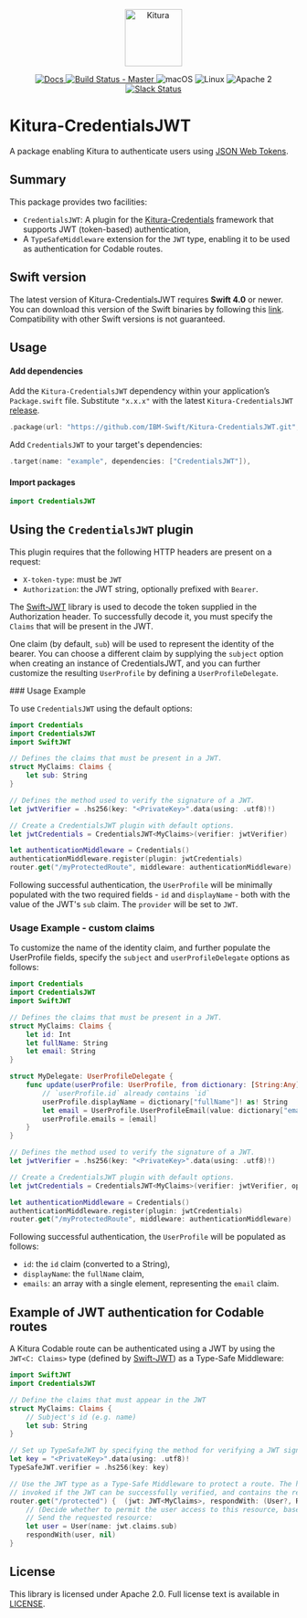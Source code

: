 <p align="center">
    <a href="http://kitura.io/">
        <img src="https://raw.githubusercontent.com/IBM-Swift/Kitura/master/Sources/Kitura/resources/kitura-bird.svg?sanitize=true" height="100" alt="Kitura">
    </a>
</p>


<p align="center">
    <a href="http://www.kitura.io/">
    <img src="https://img.shields.io/badge/docs-kitura.io-1FBCE4.svg" alt="Docs">
    </a>
    <a href="https://travis-ci.org/IBM-Swift/Kitura-CredentialsJWT">
    <img src="https://travis-ci.org/IBM-Swift/Kitura-CredentialsJWT.svg?branch=master" alt="Build Status - Master">
    </a>
    <img src="https://img.shields.io/badge/os-macOS-green.svg?style=flat" alt="macOS">
    <img src="https://img.shields.io/badge/os-linux-green.svg?style=flat" alt="Linux">
    <img src="https://img.shields.io/badge/license-Apache2-blue.svg?style=flat" alt="Apache 2">
    <a href="http://swift-at-ibm-slack.mybluemix.net/">
    <img src="http://swift-at-ibm-slack.mybluemix.net/badge.svg" alt="Slack Status">
    </a>
</p>

# Kitura-CredentialsJWT

A package enabling Kitura to authenticate users using [JSON Web Tokens](https://jwt.io/).

## Summary

This package provides two facilities:
- `CredentialsJWT`: A plugin for the [Kitura-Credentials](https://github.com/IBM-Swift/Kitura-Credentials) framework that supports JWT (token-based) authentication,
- A `TypeSafeMiddleware` extension for the `JWT` type, enabling it to be used as authentication for Codable routes.

## Swift version
The latest version of Kitura-CredentialsJWT requires **Swift 4.0** or newer. You can download this version of the Swift binaries by following this [link](https://swift.org/download/). Compatibility with other Swift versions is not guaranteed.

## Usage

#### Add dependencies

Add the `Kitura-CredentialsJWT` dependency within your application’s `Package.swift` file. Substitute `"x.x.x"` with the latest `Kitura-CredentialsJWT` [release](https://github.com/IBM-Swift/Kitura-CredentialsJWT/releases).

```swift
.package(url: "https://github.com/IBM-Swift/Kitura-CredentialsJWT.git", from: "x.x.x")
```

Add `CredentialsJWT` to your target's dependencies:

```swift
.target(name: "example", dependencies: ["CredentialsJWT"]),
```
#### Import packages

```swift
import CredentialsJWT
```

## Using the `CredentialsJWT` plugin

This plugin requires that the following HTTP headers are present on a request:
- `X-token-type`: must be `JWT`
- `Authorization`: the JWT string, optionally prefixed with `Bearer`.

The [Swift-JWT](https://github.com/IBM-Swift/Swift-JWT) library is used to decode the token supplied in the Authorization header. To successfully decode it, you must specify the `Claims` that will be present in the JWT.

One claim (by default, `sub`) will be used to represent the identity of the bearer.  You can choose a different claim by supplying the `subject` option when creating an instance of CredentialsJWT, and you can further customize the resulting `UserProfile` by defining a `UserProfileDelegate`.

### Usage Example

To use `CredentialsJWT` using the default options:
```swift
import Credentials
import CredentialsJWT
import SwiftJWT

// Defines the claims that must be present in a JWT.
struct MyClaims: Claims {
    let sub: String
}

// Defines the method used to verify the signature of a JWT.
let jwtVerifier = .hs256(key: "<PrivateKey>".data(using: .utf8)!)

// Create a CredentialsJWT plugin with default options.
let jwtCredentials = CredentialsJWT<MyClaims>(verifier: jwtVerifier)

let authenticationMiddleware = Credentials()
authenticationMiddleware.register(plugin: jwtCredentials)
router.get("/myProtectedRoute", middleware: authenticationMiddleware)
```

Following successful authentication, the `UserProfile` will be minimally populated with the two required fields - `id` and `displayName` - both with the value of the JWT's `sub` claim.  The `provider` will be set to `JWT`.

### Usage Example - custom claims

To customize the name of the identity claim, and further populate the UserProfile fields, specify the `subject` and `userProfileDelegate` options as follows:
```swift
import Credentials
import CredentialsJWT
import SwiftJWT

// Defines the claims that must be present in a JWT.
struct MyClaims: Claims {
    let id: Int
    let fullName: String
    let email: String
}

struct MyDelegate: UserProfileDelegate {
    func update(userProfile: UserProfile, from dictionary: [String:Any]) {
        // `userProfile.id` already contains `id`
        userProfile.displayName = dictionary["fullName"]! as! String
        let email = UserProfile.UserProfileEmail(value: dictionary["email"]! as! String, type: "home")
        userProfile.emails = [email]
    }
}

// Defines the method used to verify the signature of a JWT.
let jwtVerifier = .hs256(key: "<PrivateKey>".data(using: .utf8)!)

// Create a CredentialsJWT plugin with default options.
let jwtCredentials = CredentialsJWT<MyClaims>(verifier: jwtVerifier, options: [CredentialsJWTOptions.subject: "id", CredentialsJWTOptions.userProfileDelegate: MyDelegate])

let authenticationMiddleware = Credentials()
authenticationMiddleware.register(plugin: jwtCredentials)
router.get("/myProtectedRoute", middleware: authenticationMiddleware)
```
Following successful authentication, the `UserProfile` will be populated as follows:
- `id`: the `id` claim (converted to a String),
- `displayName`: the `fullName` claim,
- `emails`: an array with a single element, representing the `email` claim.

## Example of JWT authentication for Codable routes

A Kitura Codable route can be authenticated using a JWT by using the `JWT<C: Claims>` type (defined by [Swift-JWT](https://github.com/IBM-Swift/Swift-JWT)) as a Type-Safe Middleware:

```swift
import SwiftJWT
import CredentialsJWT

// Define the claims that must appear in the JWT
struct MyClaims: Claims {
    // Subject's id (e.g. name)
    let sub: String
}

// Set up TypeSafeJWT by specifying the method for verifying a JWT signature
let key = "<PrivateKey>".data(using: .utf8)!
TypeSafeJWT.verifier = .hs256(key: key)

// Use the JWT type as a Type-Safe Middleware to protect a route. The handler will only be
// invoked if the JWT can be successfully verified, and contains the required claims.
router.get("/protected") {  (jwt: JWT<MyClaims>, respondWith: (User?, RequestError?) -> Void) in
    // (Decide whether to permit the user access to this resource, based on the JWT claims)
    // Send the requested resource:
    let user = User(name: jwt.claims.sub)
    respondWith(user, nil)
}
```

## License
This library is licensed under Apache 2.0. Full license text is available in [LICENSE](LICENSE.txt).
